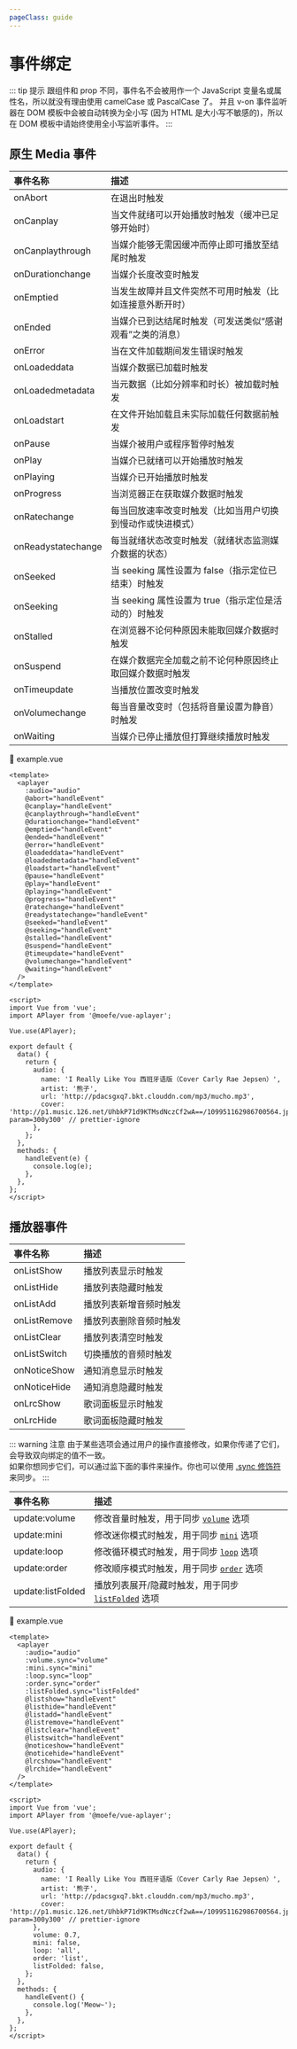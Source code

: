 ```yaml
---
pageClass: guide
---
```


# 事件绑定

::: tip 提示
跟组件和 prop 不同，事件名不会被用作一个 JavaScript 变量名或属性名，所以就没有理由使用 camelCase 或 PascalCase 了。
并且 v-on 事件监听器在 DOM 模板中会被自动转换为全小写 (因为 HTML 是大小写不敏感的)，所以在 DOM 模板中请始终使用全小写监听事件。
:::

## 原生 Media 事件

| 事件名称           | 描述                                                       |
| :----------------- | :--------------------------------------------------------- |
| onAbort            | 在退出时触发                                               |
| onCanplay          | 当文件就绪可以开始播放时触发（缓冲已足够开始时）           |
| onCanplaythrough   | 当媒介能够无需因缓冲而停止即可播放至结尾时触发             |
| onDurationchange   | 当媒介长度改变时触发                                       |
| onEmptied          | 当发生故障并且文件突然不可用时触发（比如连接意外断开时）   |
| onEnded            | 当媒介已到达结尾时触发（可发送类似“感谢观看”之类的消息）   |
| onError            | 当在文件加载期间发生错误时触发                             |
| onLoadeddata       | 当媒介数据已加载时触发                                     |
| onLoadedmetadata   | 当元数据（比如分辨率和时长）被加载时触发                   |
| onLoadstart        | 在文件开始加载且未实际加载任何数据前触发                   |
| onPause            | 当媒介被用户或程序暂停时触发                               |
| onPlay             | 当媒介已就绪可以开始播放时触发                             |
| onPlaying          | 当媒介已开始播放时触发                                     |
| onProgress         | 当浏览器正在获取媒介数据时触发                             |
| onRatechange       | 每当回放速率改变时触发（比如当用户切换到慢动作或快进模式） |
| onReadystatechange | 每当就绪状态改变时触发（就绪状态监测媒介数据的状态）       |
| onSeeked           | 当 seeking 属性设置为 false（指示定位已结束）时触发        |
| onSeeking          | 当 seeking 属性设置为 true（指示定位是活动的）时触发       |
| onStalled          | 在浏览器不论何种原因未能取回媒介数据时触发                 |
| onSuspend          | 在媒介数据完全加载之前不论何种原因终止取回媒介数据时触发   |
| onTimeupdate       | 当播放位置改变时触发                                       |
| onVolumechange     | 每当音量改变时（包括将音量设置为静音）时触发               |
| onWaiting          | 当媒介已停止播放但打算继续播放时触发                       |

📝 example.vue

```vue
<template>
  <aplayer
    :audio="audio"
    @abort="handleEvent"
    @canplay="handleEvent"
    @canplaythrough="handleEvent"
    @durationchange="handleEvent"
    @emptied="handleEvent"
    @ended="handleEvent"
    @error="handleEvent"
    @loadeddata="handleEvent"
    @loadedmetadata="handleEvent"
    @loadstart="handleEvent"
    @pause="handleEvent"
    @play="handleEvent"
    @playing="handleEvent"
    @progress="handleEvent"
    @ratechange="handleEvent"
    @readystatechange="handleEvent"
    @seeked="handleEvent"
    @seeking="handleEvent"
    @stalled="handleEvent"
    @suspend="handleEvent"
    @timeupdate="handleEvent"
    @volumechange="handleEvent"
    @waiting="handleEvent"
  />
</template>

<script>
import Vue from 'vue';
import APlayer from '@moefe/vue-aplayer';

Vue.use(APlayer);

export default {
  data() {
    return {
      audio: {
        name: 'I Really Like You 西班牙语版（Cover Carly Rae Jepsen）',
        artist: '熊子',
        url: 'http://pdacsgxq7.bkt.clouddn.com/mp3/mucho.mp3',
        cover: 'http://p1.music.126.net/UhbkP71d9KTMsdNczCf2wA==/109951162986700564.jpg?param=300y300' // prettier-ignore
      },
    };
  },
  methods: {
    handleEvent(e) {
      console.log(e);
    },
  },
};
</script>
```

## 播放器事件

| 事件名称     | 描述                   |
| :----------- | :--------------------- |
| onListShow   | 播放列表显示时触发     |
| onListHide   | 播放列表隐藏时触发     |
| onListAdd    | 播放列表新增音频时触发 |
| onListRemove | 播放列表删除音频时触发 |
| onListClear  | 播放列表清空时触发     |
| onListSwitch | 切换播放的音频时触发   |
| onNoticeShow | 通知消息显示时触发     |
| onNoticeHide | 通知消息隐藏时触发     |
| onLrcShow    | 歌词面板显示时触发     |
| onLrcHide    | 歌词面板隐藏时触发     |

::: warning 注意
由于某些选项会通过用户的操作直接修改，如果你传递了它们，会导致双向绑定的值不一致。  
如果你想同步它们，可以通过监下面的事件来操作。你也可以使用
[.sync 修饰符](https://cn.vuejs.org/v2/guide/components-custom-events.html#sync-%E4%BF%AE%E9%A5%B0%E7%AC%A6) 来同步。
:::

| 事件名称          | 描述                                                                           |
| :---------------- | :----------------------------------------------------------------------------- |
| update:volume     | 修改音量时触发，用于同步 [`volume`](options.html#volume) 选项                  |
| update:mini       | 修改迷你模式时触发，用于同步 [`mini`](options.html#mini) 选项                  |
| update:loop       | 修改循环模式时触发，用于同步 [`loop`](options.html#loop) 选项                  |
| update:order      | 修改顺序模式时触发，用于同步 [`order`](options.html#order) 选项                |
| update:listFolded | 播放列表展开/隐藏时触发，用于同步 [`listFolded`](options.html#listfolded) 选项 |

📝 example.vue

```vue
<template>
  <aplayer
    :audio="audio"
    :volume.sync="volume"
    :mini.sync="mini"
    :loop.sync="loop"
    :order.sync="order"
    :listFolded.sync="listFolded"
    @listshow="handleEvent"
    @listhide="handleEvent"
    @listadd="handleEvent"
    @listremove="handleEvent"
    @listclear="handleEvent"
    @listswitch="handleEvent"
    @noticeshow="handleEvent"
    @noticehide="handleEvent"
    @lrcshow="handleEvent"
    @lrchide="handleEvent"
  />
</template>

<script>
import Vue from 'vue';
import APlayer from '@moefe/vue-aplayer';

Vue.use(APlayer);

export default {
  data() {
    return {
      audio: {
        name: 'I Really Like You 西班牙语版（Cover Carly Rae Jepsen）',
        artist: '熊子',
        url: 'http://pdacsgxq7.bkt.clouddn.com/mp3/mucho.mp3',
        cover: 'http://p1.music.126.net/UhbkP71d9KTMsdNczCf2wA==/109951162986700564.jpg?param=300y300' // prettier-ignore
      },
      volume: 0.7,
      mini: false,
      loop: 'all',
      order: 'list',
      listFolded: false,
    };
  },
  methods: {
    handleEvent() {
      console.log('Meow~');
    },
  },
};
</script>
```
